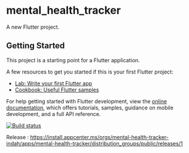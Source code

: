 # mental_health_tracker

A new Flutter project.

## Getting Started

This project is a starting point for a Flutter application.

A few resources to get you started if this is your first Flutter project:

- [Lab: Write your first Flutter app](https://docs.flutter.dev/get-started/codelab)
- [Cookbook: Useful Flutter samples](https://docs.flutter.dev/cookbook)

For help getting started with Flutter development, view the
[online documentation](https://docs.flutter.dev/), which offers tutorials,
samples, guidance on mobile development, and a full API reference.

[![Build status](https://build.appcenter.ms/v0.1/apps/f6b8efb7-c91e-4f09-9ef8-9c513aa74025/branches/main/badge)](https://appcenter.ms)

Release : 
https://install.appcenter.ms/orgs/mental-health-tracker-indah/apps/mental-health-tracker/distribution_groups/public/releases/1